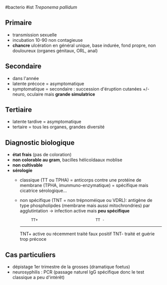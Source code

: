 #bacterio #ist
*Treponema pallidum*

## Primaire

-   transmission sexuelle
-   incubation 10-90 non contagieuse
-   **chancre** ulcération en général unique, base indurée, fond propre,
    non douloureux (organes génitaux, ORL, anal)

## Secondaire

-   dans l\'année
-   latente précoce = asymptomatique
-   symptomatique = secondaire : succession d\'éruption cutanées +/-
    neuro, oculaire mais **grande simulatrice**

## Tertiaire

-   latente tardive = asymptomatique
-   tertaire = tous les organes, grandes diversité

## Diagnostic biologique

-   **état frais** (pas de coloration)
-   **non colorable au gram**, bacilles hélicoïdaaux moblise
-   **non cultivable**
-   **sérologie**
    -   classique (TT ou TPHA) = anticorps contre une protéine de
        membrane (TPHA, imunmuno-enzymatique) = spécifique mais
        cicatrice sérologique...

    -   non spécifique (TNT = non trépnoméique ou VDRL): antigène de
        type phospholipdes (membrane mais aussi mitochrondries) par
        agglutintation -\> infection active mais **peu spécifique**

                 TT+                          TT -
          ------ ---------------------------- --------------
          TNT+   active ou récemment traité   faux positif
          TNT-   traité et guérie             trop précoce

## Cas particuliers

-   dépistage 1er trimestre de la grosses (dramatique foetus)
-   neurosyphilis : PCR (passage naturel IgG spécifique donc le test
    classique a peu d\'intérêt)
